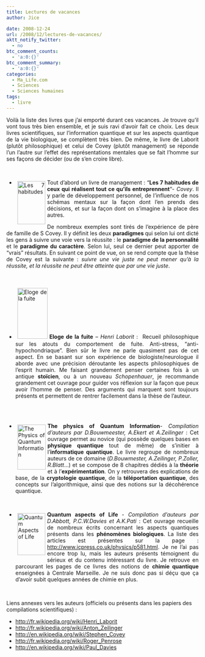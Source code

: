 ```yaml
---
title: Lectures de vacances
author: Jice

date: 2008-12-24
url: /2008/12/lectures-de-vacances/
aktt_notify_twitter:
  - no
btc_comment_counts:
  - 'a:0:{}'
btc_comment_summary:
  - 'a:0:{}'
categories:
  - Ma_Life.com
  - Sciences
  - Sciences humaines
tags:
  - livre
---
```

<p style="text-align: justify;">
  Voilà la liste des livres que j&#8217;ai emporté durant ces vacances. Je trouve qu&#8217;il vont tous très bien ensemble, et je suis ravi d&#8217;avoir fait ce choix. Les deux livres scientifiques, sur l&#8217;information quantique et sur les aspects quantique de la vie biologique, se complètent très bien. De même, le livre de Laborit (plutôt philosophique) et celui de Covey (plutôt management) se réponde l&#8217;un l&#8217;autre sur l&#8217;effet des représentations mentales que se fait l&#8217;homme sur ses façons de décider (ou de s&#8217;en croire libre).
</p>

<p style="text-align: justify;">
  <!--more-->
</p>

<br class="spacer_" />

<ul style="text-align: justify;">
  <li>
    <a href="http://www.amazon.fr/gp/product/275400081X?ie=UTF8&tag=jicelavo-21&linkCode=as2&camp=1642&creative=19458&creativeASIN=275400081X" target="_blank"><img class="alignnone size-full wp-image-34" style="margin: 5px; float: left;" title="Les 7 habitudes" src="/images/posts/oldwordpress/uploads/2008/12/510jr-82a8l_sl160_.jpg" alt="Les 7 habitudes" width="73" height="113" ></a>Tout d&#8217;abord un livre de management : &#8220;<strong>Les 7 habitudes de ceux qui réalisent tout ce qu&#8217;ils entreprennent</strong>&#8220;- <em>Covey</em>. Il y parle de développement personnel, de l&#8217;influence de nos schémas mentaux sur la façon dont l&#8217;en prends des décisions, et sur la façon dont on s&#8217;imagine à la place des autres.
  </li>
</ul>

<p style="text-align: justify;">
  De nombreux exemples sont tirés de l&#8217;expérience de père de famille de S Covey. Il y définit les deux <strong>paradigmes </strong>qui selon lui ont dicté les gens à suivre une voie vers la réussite : le <strong>paradigme de la personnalité</strong> et le <strong>paradigme du caractère</strong>. Selon lui, seul ce dernier peut apporter de &#8220;vrais&#8221; résultats. En suivant ce point de vue, on se rend compte que la thèse de Covey est la suivante : <em>suivre une vie juste ne peut mener qu&#8217;à la réussite, et la réussite ne peut être atteinte que par une vie juste</em>.
</p>

<br class="spacer_" />

<ul style="text-align: justify;">
  <li>
    <a href="http://www.amazon.fr/gp/product/2070322831?ie=UTF8&tag=jicelavo-21&linkCode=as2&camp=1642&creative=19458&creativeASIN=2070322831" target="_blank"><img class="alignleft size-full wp-image-37" style="margin: 5px;" title="Eloge de la fuite" src="/images/posts/oldwordpress/uploads/2008/12/415eas69zml_sl160_.jpg" alt="Eloge de la fuite" width="79" height="133" ></a><strong>Eloge de la fuite</strong> &#8211; <em>Henri Laborit</em> :  Recueil philosophique sur les atouts du comportement de fuite. Anti-stress, &#8220;anti-hypochondriaque&#8221;. Bien sûr le livre ne parle quasiment pas de cet aspect. En se basant sur son expérience de biologiste/neurologue il aborde avec une précision déroutante les aspects philosophiques de l&#8217;esprit humain. Me faisant grandement penser certaines fois à un antique <strong>stoïcien</strong>, ou à un nouveau <span class="searchmatch"><em>Schopenhauer</em>, je recommande grandement cet ouvrage pour guider vos réflexion sur la façon que peux avoir l&#8217;homme de penser. Des arguments qui marquent sont toujours présents et permettent de rentrer facilement dans la thèse de l&#8217;auteur.</span>
  </li>
</ul>

<br class="spacer_" />

<br class="spacer_" />

<ul style="text-align: justify;">
  <li>
    <a href="http://www.amazon.fr/gp/product/3540667784?ie=UTF8&tag=jicelavo-21&linkCode=as2&camp=1642&creative=19458&creativeASIN=3540667784" target="_blank"><img class="alignnone size-medium wp-image-30" style="margin: 5px; float: left;" title="The Physics of Quantum Information" src="/images/posts/oldwordpress/uploads/2008/12/417zzkoetfl_sl160_.jpg" alt="The Physics of Quantum Information" width="74" height="118" ></a><strong>The physics of Quantum Information</strong>- <em>Compilation d&#8217;auteurs par D.Bouwmeester, A.Ekert et A.Zeilinger</em> : Cet ouvrage permet au novice (qui possède quelques bases en <strong>physique quantique </strong>tout de même) de s&#8217;initier à l&#8217;<strong>informatique quantique</strong>. Le livre regroupe de nombreux auteurs de ce domaine (<em>D.Bouwmester, A.Zeilinger, P.Zoller, R.Blatt</em>&#8230;) et se compose de 8 chapitres dédiés à la <strong>théorie </strong>et à l&#8217;<strong>expérimentation</strong>. On y retrouvera des explications de base, de la <strong>cryptologie quantique</strong>, de la<strong> téléportation quantique</strong>, des concepts sur l&#8217;algorithmique, ainsi que des notions sur la décohérence quantique.
  </li>
</ul>

<br class="spacer_" />

<ul style="text-align: justify;">
  <li>
    <a href="http://www.amazon.fr/gp/product/1848162677?ie=UTF8&tag=jicelavo-21&linkCode=as2&camp=1642&creative=19458&creativeASIN=1848162677" target="_blank"><img class="alignnone size-full wp-image-32" style="margin: 5px; float: left;" title="Quantum Aspects of Life" src="/images/posts/oldwordpress/uploads/2008/12/51k5jqdlogl_sl160_.jpg" alt="Quantum Aspects of Life" width="73" height="110" ></a><strong>Quantum aspects of Life </strong>- <em>Compilation d&#8217;auteurs par D.Abbott, P.C.W.Davies et A.K.Pati </em>: Cet ouvrage recueille de nombreux écrits concernant les aspects quantiques présents dans les <strong>phénomènes biologiques</strong>. La liste des articles est présentes sur la page : <a href="http://www.icpress.co.uk/physics/p581.html" target="_blank">http://www.icpress.co.uk/physics/p581.html</a>. Je ne l&#8217;ai pas encore trop lu, mais les auteurs présents témoignent du sérieux et du contenu intéressant du livre. Je retrouve en parcourant les pages de ce livres des notions de <strong>chimie quantique</strong> enseignées à Centrale Marseille. Je ne suis donc pas si déçu que ça d&#8217;avoir subit quelques années de chimie en plus.
  </li>
</ul>

<br class="spacer_" />

Liens annexes vers les auteurs (officiels ou présents dans les papiers des compilations scientifiques) :

  * <a title="Henri Laborit" href="http://fr.wikipedia.org/wiki/Henri_Laborit" target="_blank">http://fr.wikipedia.org/wiki/Henri_Laborit</a>
  * <a title="Anton Zeilinger" href="http://fr.wikipedia.org/wiki/Anton_Zeilinger" target="_blank">http://fr.wikipedia.org/wiki/Anton_Zeilinger</a>
  * <a title="Stephen Covey" href="http://en.wikipedia.org/wiki/Stephen_Covey" target="_blank">http://en.wikipedia.org/wiki/Stephen_Covey</a>
  * <a title="Roger Penrose" href="http://fr.wikipedia.org/wiki/Roger_Penrose" target="_blank">http://fr.wikipedia.org/wiki/Roger_Penrose</a>
  * <a title="Paul C.W. Davies" href="http://en.wikipedia.org/wiki/Paul_Davies" target="_blank">http://en.wikipedia.org/wiki/Paul_Davies</a>